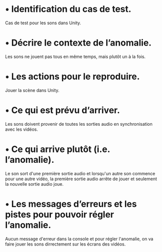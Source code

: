 # • Identification du cas de test.
  Cas de test pour les sons dans Unity.
  
# • Décrire le contexte de l’anomalie.
  Les sons ne jouent pas tous en même temps, mais plutôt un à la fois.

# •	Les actions pour le reproduire.
  Jouer la scène dans Unity.
  
# •	Ce qui est prévu d’arriver.
  Les sons doivent provenir de toutes les sorties audio en synchronisation avec les vidéos.
  
# •	Ce qui arrive plutôt (i.e. l’anomalie).
  Le son sort d'une première sortie audio et lorsqu'un autre son commence pour une autre vidéo, la première sortie audio arrête de jouer et seulement la nouvelle sortie audio joue.
  
# •	Les messages d’erreurs et les pistes pour pouvoir régler l’anomalie.
  Aucun message d'erreur dans la console et pour régler l'anomalie, on va faire jouer les sons dirrectement sur les écrans des vidéos.
